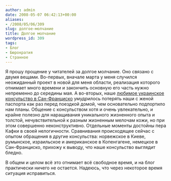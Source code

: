 ```yaml
---
author: admin
date: 2008-05-07 06:42:13+00:00
aliases:
- /2008/05/06/309
slug: долгое-молчание
title: Долгое молчание
wordpress_id: 309
tags:
- Блог
- Бюрократия
- Странное
---
```


Я прошу прощение у читателей за долгое молчание. Оно связано с двумя вещами. Во-первых, вначале марта у меня случился неожиданный проект в новой для меня области, реализация которого отнимает много времени и закончить основную его часть нужно непременно до середины мая. А во-вторых, наше [любимое украинское консульство в Сан-Франциско](http://www.ukrainesf.com/) умудрилось потерять наши с женой паспорта как раз перед поездкой домой, чем основательно подпортило нам планы. Общение с консульством хотя и очень увлекательно, и крайне полезно для наращивания уникального жизненного опыта и толстой, нечувствительной к разным жизненным мелочам кожи, но при этом совершенно неконструктивно. Отдельные моменты достойны пера Кафки в своей нелогичности. Сравнивания происходящее сейчас с опытом обращения в другие консульства: норвежское в Киеве, румынское, израильское и американское в Копенгагене, немецкое в Сан-Франциско, прихожу к выводу, что наше консульство выглядит бледно. 

В общем и целом всё это отнимает всё свободное время, и на блог практически ничего не остается. Надеюсь, что через некоторое время ситуация исправиться. 
